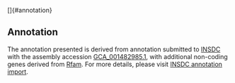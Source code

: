 []{#annotation}

Annotation
----------

The annotation presented is derived from annotation submitted to
[INSDC](http://www.insdc.org) with the assembly accession
[GCA\_001482985.1](http://www.ebi.ac.uk/ena/data/view/GCA_001482985.1),
with additional non-coding genes derived from
[Rfam](http://rfam.xfam.org/). For more details, please visit [INSDC
annotation
import](http://ensemblgenomes.org/info/data/insdc_annotation).
